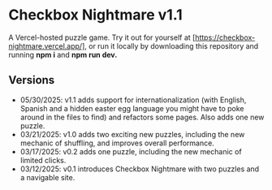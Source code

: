 # Checkbox Nightmare v1.1

A Vercel-hosted puzzle game. Try it out for yourself at [https://checkbox-nightmare.vercel.app/], or run it locally by downloading this repository and running **npm i** and **npm run dev.**

## Versions

* 05/30/2025: v1.1 adds support for internationalization (with English, Spanish and a hidden easter egg language you might have to poke around in the files to find) and refactors some pages. Also adds one new puzzle.
* 03/21/2025: v1.0 adds two exciting new puzzles, including the new mechanic of shuffling, and improves overall performance.
* 03/17/2025: v0.2 adds one puzzle, including the new mechanic of limited clicks.
* 03/12/2025: v0.1 introduces Checkbox Nightmare with two puzzles and a navigable site.

